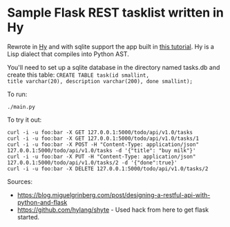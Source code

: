 # Sample Flask REST tasklist written in Hy

Rewrote in [Hy](http://docs.hylang.org/en/stable/) and with sqlite support the app built in [this tutorial](https://blog.miguelgrinberg.com/post/designing-a-restful-api-with-python-and-flask). Hy is a Lisp dialect that compiles into Python AST.

You'll need to set up a sqlite database in the directory named tasks.db and create this table: <code>CREATE TABLE task(id smallint, title varchar(20), description varchar(200), done smallint);</code>

To run:
```shell
./main.py
```

To try it out:
```shell
curl -i -u foo:bar -X GET 127.0.0.1:5000/todo/api/v1.0/tasks
curl -i -u foo:bar -X GET 127.0.0.1:5000/todo/api/v1.0/tasks/1
curl -i -u foo:bar -X POST -H "Content-Type: application/json" 127.0.0.1:5000/todo/api/v1.0/tasks -d '{"title": "buy milk"}'
curl -i -u foo:bar -X PUT -H "Content-Type: application/json" 127.0.0.1:5000/todo/api/v1.0/tasks/2 -d '{"done":true}'
curl -i -u foo:bar -X DELETE 127.0.0.1:5000/todo/api/v1.0/tasks/2
```

Sources:
* https://blog.miguelgrinberg.com/post/designing-a-restful-api-with-python-and-flask
* https://github.com/hylang/shyte - Used hack from here to get flask started.
